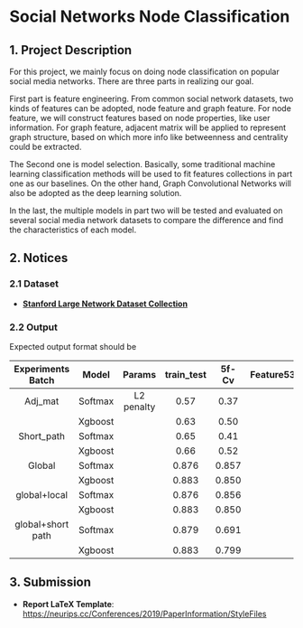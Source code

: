 # **Social Networks Node Classification**

## 1. Project Description

For this project, we mainly focus on doing node classification on popular social media networks. There are three parts in realizing our goal.

First part is feature engineering. From common social network datasets, two kinds of features can be adopted, node feature and graph feature. For node feature, we will construct features based on node properties, like user 	information. For graph feature, adjacent matrix will be applied to represent graph structure, based on which more info like betweenness and centrality could be extracted.

The Second one is model selection. Basically, some traditional machine learning classification methods will be used to fit features collections in part one as our baselines. On the other hand, Graph Convolutional Networks will also be adopted as the deep learning solution.

In the last, the multiple models in part two will be tested and evaluated on several social media network datasets to compare the difference and find the characteristics of each model.

## 2. Notices

### 2.1 Dataset

* [**Stanford Large Network Dataset Collection**](https://snap.stanford.edu/data/)

### 2.2 Output

Expected output format should be

| Experiments Batch |  Model  |   Params   | train_test | 5f-Cv | Feature53 | Feature54 | Feature55 |      |
| :---------------: | :-----: | :--------: | :--------: | :---: | :-------: | :-------: | :-------: | ---- |
|      Adj_mat      | Softmax | L2 penalty |    0.57    | 0.37  |           |           |           |      |
|                   | Xgboost |            |    0.63    | 0.50  |           |           |           |      |
|    Short_path     | Softmax |            |    0.65    | 0.41  |           |           |           |      |
|                   | Xgboost |            |    0.66    | 0.52  |           |           |           |      |
|      Global       | Softmax |            |   0.876    | 0.857 |           |           |           |      |
|                   | Xgboost |            |   0.883    | 0.850 |           |           |           |      |
|   global+local    | Softmax |            |   0.876    | 0.856 |           |           |           |      |
|                   | Xgboost |            |   0.883    | 0.850 |           |           |           |      |
| global+short path | Softmax |            |   0.879    | 0.691 |           |           |           |      |
|                   | Xgboost |            |   0.883    | 0.799 |           |           |           |      |



## 3. Submission

* **Report LaTeX Template**: https://neurips.cc/Conferences/2019/PaperInformation/StyleFiles